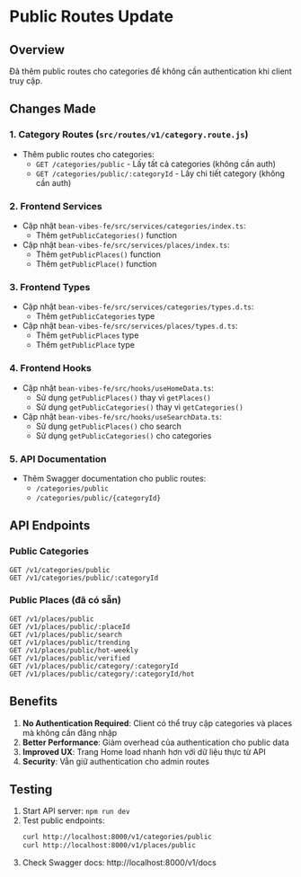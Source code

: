 # Public Routes Update

## Overview
Đã thêm public routes cho categories để không cần authentication khi client truy cập.

## Changes Made

### 1. Category Routes (`src/routes/v1/category.route.js`)
- Thêm public routes cho categories:
  - `GET /categories/public` - Lấy tất cả categories (không cần auth)
  - `GET /categories/public/:categoryId` - Lấy chi tiết category (không cần auth)

### 2. Frontend Services
- Cập nhật `bean-vibes-fe/src/services/categories/index.ts`:
  - Thêm `getPublicCategories()` function
- Cập nhật `bean-vibes-fe/src/services/places/index.ts`:
  - Thêm `getPublicPlaces()` function
  - Thêm `getPublicPlace()` function

### 3. Frontend Types
- Cập nhật `bean-vibes-fe/src/services/categories/types.d.ts`:
  - Thêm `getPublicCategories` type
- Cập nhật `bean-vibes-fe/src/services/places/types.d.ts`:
  - Thêm `getPublicPlaces` type
  - Thêm `getPublicPlace` type

### 4. Frontend Hooks
- Cập nhật `bean-vibes-fe/src/hooks/useHomeData.ts`:
  - Sử dụng `getPublicPlaces()` thay vì `getPlaces()`
  - Sử dụng `getPublicCategories()` thay vì `getCategories()`
- Cập nhật `bean-vibes-fe/src/hooks/useSearchData.ts`:
  - Sử dụng `getPublicPlaces()` cho search
  - Sử dụng `getPublicCategories()` cho categories

### 5. API Documentation
- Thêm Swagger documentation cho public routes:
  - `/categories/public`
  - `/categories/public/{categoryId}`

## API Endpoints

### Public Categories
```
GET /v1/categories/public
GET /v1/categories/public/:categoryId
```

### Public Places (đã có sẵn)
```
GET /v1/places/public
GET /v1/places/public/:placeId
GET /v1/places/public/search
GET /v1/places/public/trending
GET /v1/places/public/hot-weekly
GET /v1/places/public/verified
GET /v1/places/public/category/:categoryId
GET /v1/places/public/category/:categoryId/hot
```

## Benefits
1. **No Authentication Required**: Client có thể truy cập categories và places mà không cần đăng nhập
2. **Better Performance**: Giảm overhead của authentication cho public data
3. **Improved UX**: Trang Home load nhanh hơn với dữ liệu thực từ API
4. **Security**: Vẫn giữ authentication cho admin routes

## Testing
1. Start API server: `npm run dev`
2. Test public endpoints:
   ```bash
   curl http://localhost:8000/v1/categories/public
   curl http://localhost:8000/v1/places/public
   ```
3. Check Swagger docs: http://localhost:8000/v1/docs 